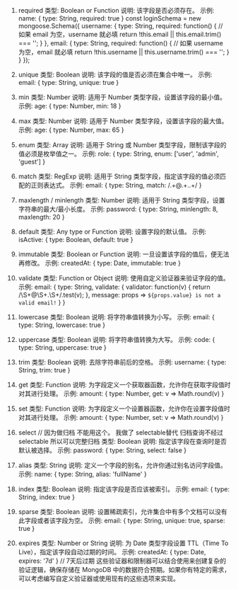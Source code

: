 1. required
类型: Boolean or Function
说明: 该字段是否必须存在。
示例:
name: { type: String, required: true }
const loginSchema = new mongoose.Schema({
  username: { 
    type: String, 
    required: function() {
      // 如果 email 为空，username 就必填
      return !this.email || this.email.trim() === '';
    }
  },
  email: { 
    type: String, 
    required: function() {
      // 如果 username 为空，email 就必填
      return !this.username || this.username.trim() === '';
    }
  }
});

2. unique
类型: Boolean
说明: 该字段的值是否必须在集合中唯一。
示例:
email: { type: String, unique: true }

3. min
类型: Number
说明: 适用于 Number 类型字段，设置该字段的最小值。
示例:
age: { type: Number, min: 18 }

4. max
类型: Number
说明: 适用于 Number 类型字段，设置该字段的最大值。
示例:
age: { type: Number, max: 65 }

5. enum
类型: Array
说明: 适用于 String 或 Number 类型字段，限制该字段的值必须是枚举值之一。
示例:
role: { type: String, enum: ['user', 'admin', 'guest'] }

6. match
类型: RegExp
说明: 适用于 String 类型字段，指定该字段的值必须匹配的正则表达式。
示例:
email: { type: String, match: /.+\@.+\..+/ }

7. maxlength / minlength
类型: Number
说明: 适用于 String 类型字段，设置字符串的最大/最小长度。
示例:
password: { type: String, minlength: 8, maxlength: 20 }

8. default
类型: Any type or Function
说明: 设置字段的默认值。
示例:
isActive: { type: Boolean, default: true }

9. immutable
类型: Boolean or Function
说明: 一旦设置该字段的值后，便无法再修改。
示例:
createdAt: { type: Date, immutable: true }

10. validate
类型: Function or Object
说明: 使用自定义验证器来验证字段的值。
示例:
email: { 
  type: String, 
  validate: {
    validator: function(v) {
      return /\S+@\S+\.\S+/.test(v);
    },
    message: props => `${props.value} is not a valid email!`
  }
}

11. lowercase
类型: Boolean
说明: 将字符串值转换为小写。
示例:
email: { type: String, lowercase: true }

12. uppercase
类型: Boolean
说明: 将字符串值转换为大写。
示例:
code: { type: String, uppercase: true }

13. trim
类型: Boolean
说明: 去除字符串前后的空格。
示例:
username: { type: String, trim: true }

14. get
类型: Function
说明: 为字段定义一个获取器函数，允许你在获取字段值时对其进行处理。
示例:
amount: { 
  type: Number, 
  get: v => Math.round(v) 
}

15. set
类型: Function
说明: 为字段定义一个设置器函数，允许你在设置字段值时对其进行处理。
示例:
amount: { 
  type: Number, 
  set: v => Math.round(v) 
}

16. select  // 因为做归档 不能用这个。 我做了 selectable替代 归档查询不经过selectable 所以可以完整归档
类型: Boolean
说明: 指定该字段在查询时是否默认被选择。
示例:
password: { type: String, select: false }

17. alias
类型: String
说明: 定义一个字段的别名，允许你通过别名访问字段值。
示例:
name: { type: String, alias: 'fullName' }

18. index
类型: Boolean
说明: 指定该字段是否应该被索引。
示例:
email: { type: String, index: true }

19. sparse
类型: Boolean
说明: 设置稀疏索引，允许集合中有多个文档可以没有此字段或者该字段为空。
示例:
email: { type: String, unique: true, sparse: true }

20. expires
类型: Number or String
说明: 为 Date 类型字段设置 TTL（Time To Live），指定该字段自动过期的时间。
示例:
createdAt: { type: Date, expires: '7d' } // 7天后过期
这些验证器和限制器可以结合使用来创建复杂的验证逻辑，确保存储在 MongoDB 中的数据符合预期。如果你有特定的需求，可以考虑编写自定义验证器或使用现有的这些选项来实现。